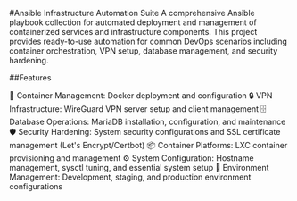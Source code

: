 #Ansible Infrastructure Automation Suite
A comprehensive Ansible playbook collection for automated deployment and management of containerized services and infrastructure components. This project provides ready-to-use automation for common DevOps scenarios including container orchestration, VPN setup, database management, and security hardening.

##Features

🐳 Container Management: Docker deployment and configuration
🔒 VPN Infrastructure: WireGuard VPN server setup and client management
🗄️ Database Operations: MariaDB installation, configuration, and maintenance
🛡️ Security Hardening: System security configurations and SSL certificate management (Let's Encrypt/Certbot)
📦 Container Platforms: LXC container provisioning and management
⚙️ System Configuration: Hostname management, sysctl tuning, and essential system setup
🎯 Environment Management: Development, staging, and production environment configurations
